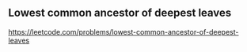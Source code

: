 ## Lowest common ancestor of deepest leaves
https://leetcode.com/problems/lowest-common-ancestor-of-deepest-leaves
